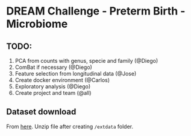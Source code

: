 # DREAM Challenge - Preterm Birth - Microbiome

## TODO:
 1. PCA from counts with genus, specie and family (@Diego)
 2. ComBat if necessary (@Diego)
 3. Feature selection from longitudinal data (@Jose)
 4. Create docker environment (@Carlos)
 5. Exploratory analysis (@Diego)
 6. Create project and team (@all)

## Dataset download
From [here](https://www.synapse.org/#!Synapse:syn32293293). Unzip file after creating ```/extdata``` folder.

